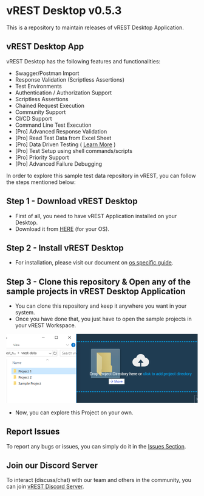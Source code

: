 # vREST Desktop v0.5.3

This is a repository to maintain releases of vREST Desktop Application.

## vREST Desktop App

vREST Desktop has the following features and functionalities:

- Swagger/Postman Import
- Response Validation (Scriptless Assertions)
- Test Environments
- Authentication / Authorization Support
- Scriptless Assertions
- Chained Request Execution
- Community Support
- CI/CD Support
- Command Line Test Execution
- [Pro] Advanced Response Validation
- [Pro] Read Test Data from Excel Sheet
- [Pro] Data Driven Testing ( [Learn More](/sample-projects/data-driven-testing) )
- [Pro] Test Setup using shell commands/scripts
- [Pro] Priority Support
- [Pro] Advanced Failure Debugging


In order to explore this sample test data repository in vREST, you can follow the steps mentioned below:

## Step 1 - Download vREST Desktop

- First of all, you need to have vREST Application installed on your Desktop.
- Download it from [HERE](https://github.com/Optimizory/vrest-desktop/releases) (for your OS).

## Step 2 - Install vREST Desktop

- For installation, please visit our document on [os specific guide](https://desktop.vrest.io/docs/guide/getting-started/installation.html).

## Step 3 - Clone this repository & Open any of the sample projects in vREST Desktop Application

- You can clone this repository and keep it anywhere you want in your system.
- Once you have done that, you just have to open the sample projects in your vREST Workspace.

![](assets/6.png)

- Now, you can explore this Project on your own.

## Report Issues

To report any bugs or issues, you can simply do it in the [Issues Section](https://github.com/Optimizory/vrest-desktop/issues).

## Join our Discord Server

To interact (discuss/chat) with our team and others in the community, you can join [vREST Discord Server](https://discord.gg/XM97E6H).
